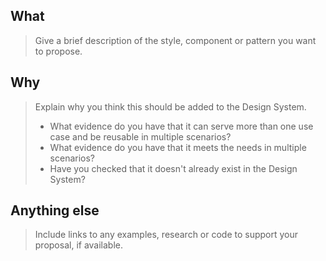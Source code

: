 <!--
Note:
If you are suggesting a change to something that already exists in the Design System, 
please propose it by commenting on the issue for that style, component or pattern. 
You can find issues for all published content in the 'Published' column of the Design System backlog.
https://github.com/CMSgov/design-system/projects/3
-->

## What
> Give a brief description of the style, component or pattern you want to propose.

## Why
> Explain why you think this should be added to the Design System.
>
> - What evidence do you have that it can serve more than one use case and be reusable in multiple scenarios?
> - What evidence do you have that it meets the needs in multiple scenarios?
> - Have you checked that it doesn't already exist in the Design System? 

## Anything else
> Include links to any examples, research or code to support your proposal, if available.
